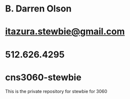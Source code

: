 B. Darren Olson
===========================
itazura.stewbie@gmail.com
===========================
512.626.4295
===========================
cns3060-stewbie
===========================

This is the private repository for stewbie for 3060
